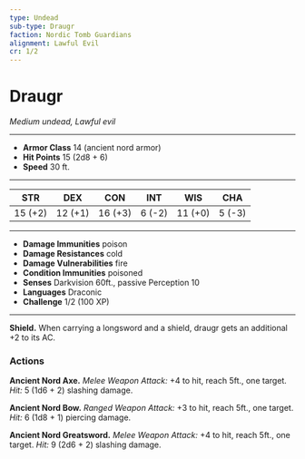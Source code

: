 ```yaml
---
type: Undead
sub-type: Draugr
faction: Nordic Tomb Guardians
alignment: Lawful Evil
cr: 1/2
---
```

# Draugr
*Medium undead, Lawful evil*
___
- **Armor Class** 14 (ancient nord armor)
- **Hit Points** 15 (2d8 + 6)
- **Speed** 30 ft.
___
| **STR** | **DEX** | **CON** | **INT** | **WIS** | **CHA** |
|:-------:|:-------:|:-------:|:-------:|:-------:|:-------:|
| 15 (+2) | 12 (+1) | 16 (+3) | 6 (-2) | 11 (+0) | 5 (-3) |
___
- **Damage Immunities** poison
- **Damage Resistances** cold
- **Damage Vulnerabilities** fire
- **Condition Immunities** poisoned
- **Senses** Darkvision 60ft., passive Perception 10
- **Languages** Draconic
- **Challenge** 1/2 (100 XP)
___
**Shield.** When carrying a longsword and a shield, draugr gets an additional +2 to its AC.

### Actions

**Ancient Nord Axe.** *Melee Weapon Attack:* +4 to hit, reach 5ft., one target. *Hit:* 5 (1d6 + 2) slashing damage.

**Ancient Nord Bow.** *Ranged Weapon Attack:* +3 to hit, reach 5ft., one target. *Hit:* 6 (1d8 + 1) piercing damage.

**Ancient Nord Greatsword.** *Melee Weapon Attack:* +4 to hit, reach 5ft., one target. *Hit:* 9 (2d6 + 2) slashing damage.
